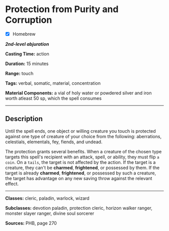 # Protection from Purity and Corruption

- [x] Homebrew

***2nd-level abjuration***

**Casting Time:** action

**Duration:** 15 minutes

**Range:** touch

**Tags:** verbal, somatic, material, concentration

**Material Components:** a vial of holy water or powdered silver and iron worth atleast 50 sp, which the spell consumes

---

## Description
Until the spell ends, one object or willing creature you touch is protected against one type of creature of your choice from the following: aberrations, celestials, elementals, fey, fiends, and undead.

The protection grants several benefits.
When a creature of the chosen type targets this spell's recipient with an attack, spell, or ability, they must flip `a coin`.
On a `tails`, the target is not affected by the action.
If the target is a creature, they can't be **charmed**, **frightened**, or possessed by them.
If the target is already **charmed**, **frightened**, or possessed by such a creature, the target has advantage on any new saving throw against the relevant effect.

---

**Classes:** cleric, paladin, warlock, wizard

**Subclasses:** devotion paladin, protection cleric, horizon walker ranger, monster slayer ranger, divine soul sorcerer

**Sources:** PHB, page 270

<!-- QA Pass Needed! -->
